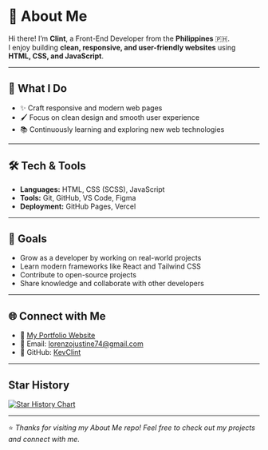 # 👋 About Me  

Hi there! I’m **Clint**, a Front-End Developer from the **Philippines** 🇵🇭.  
I enjoy building **clean, responsive, and user-friendly websites** using **HTML, CSS, and JavaScript**.  

---

## 🚀 What I Do  
- ✨ Craft responsive and modern web pages  
- 🖌️ Focus on clean design and smooth user experience  
- 📚 Continuously learning and exploring new web technologies  

---

## 🛠️ Tech & Tools  
- **Languages:** HTML, CSS (SCSS), JavaScript  
- **Tools:** Git, GitHub, VS Code, Figma  
- **Deployment:** GitHub Pages, Vercel  

---

## 🎯 Goals  
- Grow as a developer by working on real-world projects  
- Learn modern frameworks like React and Tailwind CSS  
- Contribute to open-source projects  
- Share knowledge and collaborate with other developers  

---

## 🌐 Connect with Me  
- 💼 [My Portfolio Website]([https://your-portfolio-link.com](https://clint-aboutme2.vercel.app/))  
- 📧 Email: [lorenzojustine74@gmail.com](lorenzojustine74@gmail.com)  
- 🐙 GitHub: [KevClint](https://github.com/KevClint)  

---
## Star History

[![Star History Chart](https://api.star-history.com/svg?repos=KevClint/AboutMe&type=Date)](https://www.star-history.com/#KevClint/AboutMe&Date)

--- 

⭐ *Thanks for visiting my About Me repo! Feel free to check out my projects and connect with me.*  
